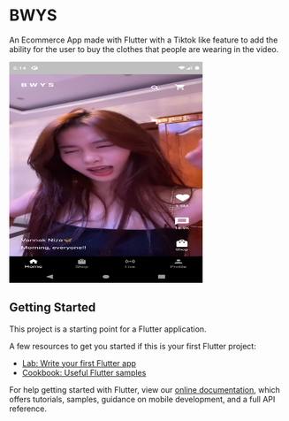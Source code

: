 # BWYS

An Ecommerce App made with Flutter with a Tiktok like feature to add the ability for the user to buy the clothes that people are wearing in the video.

<img src="Screenshot_1638866651.png" width="350" height="400" title="Show video" alt="My cool logo"/>

## Getting Started

This project is a starting point for a Flutter application.

A few resources to get you started if this is your first Flutter project:

- [Lab: Write your first Flutter app](https://flutter.dev/docs/get-started/codelab)
- [Cookbook: Useful Flutter samples](https://flutter.dev/docs/cookbook)

For help getting started with Flutter, view our
[online documentation](https://flutter.dev/docs), which offers tutorials,
samples, guidance on mobile development, and a full API reference.
